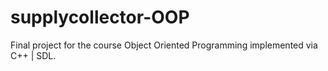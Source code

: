 # supplycollector-OOP
Final project for the course Object Oriented Programming implemented via C++ | SDL.
